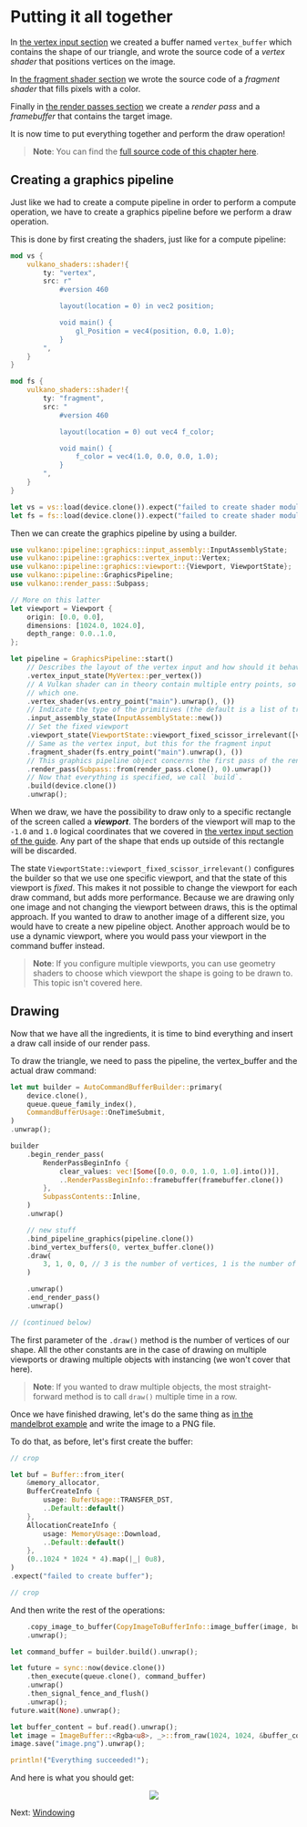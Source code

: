 # Putting it all together

In [the vertex input section](vertex_shader.html) we created a buffer named `vertex_buffer` which
contains the shape of our triangle, and wrote the source code of a *vertex shader* that positions
vertices on the image.

In [the fragment shader section](fragment_shader.html) we wrote the source code of a
*fragment shader* that fills pixels with a color.

Finally in [the render passes section](render_pass_framebuffer.html) we create a *render pass*
and a *framebuffer* that contains the target image.

It is now time to put everything together and perform the draw operation!

> **Note**: You can find the [full source code of this chapter
> here](https://github.com/vulkano-rs/vulkano-book/blob/main/chapter_code/src/bin/graphics_pipeline.rs).

## Creating a graphics pipeline

Just like we had to create a compute pipeline in order to perform a compute operation, we have to
create a graphics pipeline before we perform a draw operation.

This is done by first creating the shaders, just like for a compute pipeline:

```rust
mod vs {
    vulkano_shaders::shader!{
        ty: "vertex",
        src: r"
            #version 460

            layout(location = 0) in vec2 position;

            void main() {
                gl_Position = vec4(position, 0.0, 1.0);
            }
        ",
    }
}

mod fs {
    vulkano_shaders::shader!{
        ty: "fragment",
        src: "
            #version 460

            layout(location = 0) out vec4 f_color;

            void main() {
                f_color = vec4(1.0, 0.0, 0.0, 1.0);
            }
        ",
    }
}

let vs = vs::load(device.clone()).expect("failed to create shader module");
let fs = fs::load(device.clone()).expect("failed to create shader module");
```

Then we can create the graphics pipeline by using a builder.

```rust
use vulkano::pipeline::graphics::input_assembly::InputAssemblyState;
use vulkano::pipeline::graphics::vertex_input::Vertex;
use vulkano::pipeline::graphics::viewport::{Viewport, ViewportState};
use vulkano::pipeline::GraphicsPipeline;
use vulkano::render_pass::Subpass;

// More on this latter
let viewport = Viewport {
    origin: [0.0, 0.0],
    dimensions: [1024.0, 1024.0],
    depth_range: 0.0..1.0,
};

let pipeline = GraphicsPipeline::start()
    // Describes the layout of the vertex input and how should it behave
    .vertex_input_state(MyVertex::per_vertex())
    // A Vulkan shader can in theory contain multiple entry points, so we have to specify
    // which one.
    .vertex_shader(vs.entry_point("main").unwrap(), ())
    // Indicate the type of the primitives (the default is a list of triangles)
    .input_assembly_state(InputAssemblyState::new())
    // Set the fixed viewport
    .viewport_state(ViewportState::viewport_fixed_scissor_irrelevant([viewport]))
    // Same as the vertex input, but this for the fragment input
    .fragment_shader(fs.entry_point("main").unwrap(), ())
    // This graphics pipeline object concerns the first pass of the render pass.
    .render_pass(Subpass::from(render_pass.clone(), 0).unwrap())
    // Now that everything is specified, we call `build`.
    .build(device.clone())
    .unwrap();
```

When we draw, we have the possibility to draw only to a specific rectangle of the screen called a
***viewport***. The borders of the viewport will map to the `-1.0` and `1.0` logical coordinates 
that we covered in [the vertex input section of the guide](vertex_shader.html). Any part of the 
shape that ends up outside of this rectangle will be discarded.

The state `ViewportState::viewport_fixed_scissor_irrelevant()` configures the builder so that we 
use one specific viewport, and that the state of this viewport is *fixed*. This makes it not 
possible to change the viewport for each draw command, but adds more performance. Because we are 
drawing only one image and not changing the viewport between draws, this is the optimal approach. 
If you wanted to draw to another image of a different size, you would have to create a new pipeline 
object. Another approach would be to use a dynamic viewport, where you would pass your viewport in 
the command buffer instead.

> **Note**: If you configure multiple viewports, you can use geometry shaders to choose which
> viewport the shape is going to be drawn to. This topic isn't covered here.

## Drawing

Now that we have all the ingredients, it is time to bind everything and insert a draw call inside 
of our render pass.

To draw the triangle, we need to pass the pipeline, the vertex_buffer and the actual draw command:

```rust
let mut builder = AutoCommandBufferBuilder::primary(
    device.clone(),
    queue.queue_family_index(),
    CommandBufferUsage::OneTimeSubmit,
)
.unwrap();

builder
    .begin_render_pass(
        RenderPassBeginInfo {
            clear_values: vec![Some([0.0, 0.0, 1.0, 1.0].into())],
            ..RenderPassBeginInfo::framebuffer(framebuffer.clone())
        },
        SubpassContents::Inline,
    )
    .unwrap()

    // new stuff
    .bind_pipeline_graphics(pipeline.clone())
    .bind_vertex_buffers(0, vertex_buffer.clone())
    .draw(
        3, 1, 0, 0, // 3 is the number of vertices, 1 is the number of instances
    )

    .unwrap()
    .end_render_pass()
    .unwrap()

// (continued below)
```

The first parameter of the `.draw()` method is the number of vertices of our shape. All the other
constants are in the case of drawing on multiple viewports or drawing multiple objects with 
instancing (we won't cover that here).

> **Note**: If you wanted to draw multiple objects, the most straight-forward method is to call
> `draw()` multiple time in a row.

Once we have finished drawing, let's do the same thing as [in the mandelbrot
example](../images/mandelbrot.html) and write the image to a PNG file.

To do that, as before, let's first create the buffer:

```rust
// crop

let buf = Buffer::from_iter(
    &memory_allocator,
    BufferCreateInfo {
        usage: BuferUsage::TRANSFER_DST,
        ..Default::default()
    },
    AllocationCreateInfo {
        usage: MemoryUsage::Download,
        ..Default::default()
    },
    (0..1024 * 1024 * 4).map(|_| 0u8),
)
.expect("failed to create buffer");

// crop
```

And then write the rest of the operations:

```rust
    .copy_image_to_buffer(CopyImageToBufferInfo::image_buffer(image, buf.clone()))
    .unwrap();

let command_buffer = builder.build().unwrap();

let future = sync::now(device.clone())
    .then_execute(queue.clone(), command_buffer)
    .unwrap()
    .then_signal_fence_and_flush()
    .unwrap();
future.wait(None).unwrap();

let buffer_content = buf.read().unwrap();
let image = ImageBuffer::<Rgba<u8>, _>::from_raw(1024, 1024, &buffer_content[..]).unwrap();
image.save("image.png").unwrap();

println!("Everything succeeded!");
```

And here is what you should get:

<center>
<img src="guide-graphics-pipeline-creation-1.png" />
</center>

Next: [Windowing](../windowing/introduction.html)
